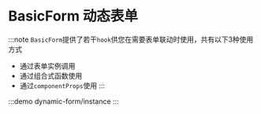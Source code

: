 # BasicForm 动态表单

:::note
`BasicForm`提供了若干`hook`供您在需要表单联动时使用，共有以下3种使用方式

- 通过表单实例调用
- 通过组合式函数使用
- 通过`componentProps`使用
  :::

:::demo
dynamic-form/instance
:::

